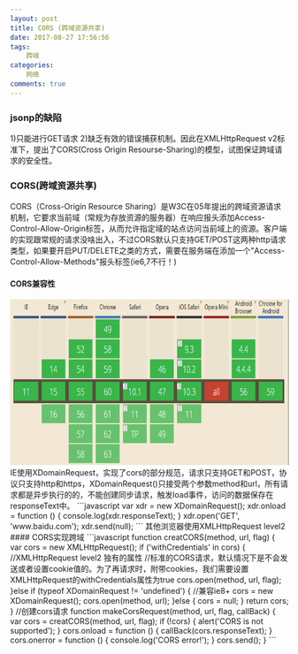 ```yaml
---
layout: post
title: CORS (跨域资源共享)
date: 2017-08-27 17:56:56
tags: 
	跨域
categories:
	网络
comments: true
---
```

### jsonp的缺陷
1)只能进行GET请求
2)缺乏有效的错误捕获机制。因此在XMLHttpRequest v2标准下，提出了CORS(Cross Origin Resourse-Sharing)的模型，试图保证跨域请求的安全性。
<!-- more --> 
### CORS(跨域资源共享) 
CORS（Cross-Origin Resource Sharing）是W3C在05年提出的跨域资源请求机制，它要求当前域（常规为存放资源的服务器）在响应报头添加Access-Control-Allow-Origin标签，从而允许指定域的站点访问当前域上的资源。客户端的实现跟常规的请求没啥出入，不过CORS默认只支持GET/POST这两种http请求类型，如果要开启PUT/DELETE之类的方式，需要在服务端在添加一个"Access-Control-Allow-Methods"报头标签(ie6,7不行！)
#### CORS兼容性
<img src="/imgs/cors.png" width="700" height="300"> 
IE使用XDomainRequest，实现了cors的部分规范，请求只支持GET和POST，协议只支持http和https，XDomainRequest()只接受两个参数method和url，所有请求都是异步执行的的，不能创建同步请求，触发load事件，访问的数据保存在responseText中。
```javascript
var xdr = new XDomainRequest();
		xdr.onload = function () {
			console.log(xdr.responseText);
		}
		xdr.open('GET', 'www.baidu.com');
		xdr.send(null);
```
其他浏览器使用XMLHttpRequest level2
#### CORS实现跨域
```javascript
		function creatCORS(method, url, flag) {
			var cors = new XMLHttpRequest();
			if ('withCredentials' in cors) {
              //XMLHttpRequest level2 独有的属性				
              //标准的CORS请求，默认情况下是不会发送或者设置cookie值的。为了再请求时，附带cookies，我们需要设置XMLHttpRequest的withCredentials属性为true
				cors.open(method, url, flag);
			}else if (typeof XDomainRequest != 'undefined') {
            //兼容ie8+
				cors = new XDomainRequest();
				cors.open(method, url);
			}else {
				cors = null;
			}
			return cors;
		}
        //创建cors请求
		function makeCorsRequest(method, url, flag, callBack) {
			var cors = creatCORS(method, url, flag);
			if (!cors) {
				alert('CORS is not supported');
			}
			cors.onload = function () {
				callBack(cors.responseText);
			}
			cors.onerror = function () {
				console.log('CORS error!');
			}
			cors.send();
		}
```

